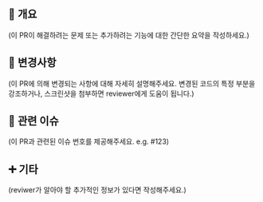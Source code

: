 ## 📝 개요

(이 PR이 해결하려는 문제 또는 추가하려는 기능에 대한 간단한 요약을 작성하세요.)

## 🚀 변경사항

(이 PR에 의해 변경되는 사항에 대해 자세히 설명해주세요.
변경된 코드의 특정 부분을 강조하거나, 스크린샷을 첨부하면 reviewer에게 도움이 됩니다.)

## 🔗 관련 이슈

(이 PR과 관련된 이슈 번호를 제공해주세요. e.g. #123)

## ➕ 기타

(reviwer가 알아야 할 추가적인 정보가 있다면 작성해주세요.)
